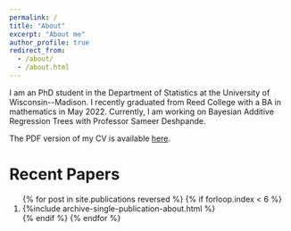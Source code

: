 ```yaml
---
permalink: /
title: "About"
excerpt: "About me"
author_profile: true
redirect_from: 
  - /about/
  - /about.html
---
```


I am an PhD student in the Department of Statistics at the University of Wisconsin--Madison. I recently graduated from Reed College with a BA in mathematics in May 2022. Currently, I am working on Bayesian Additive Regression Trees with Professor Sameer Deshpande.

The PDF version of my CV is available [here](https://paulhnguyen.github.io/files/Nguyen_2023_cv.pdf).


Recent Papers
======

<ol>{% for post in site.publications reversed %}
  {% if forloop.index < 6  %}
   <li> {%include archive-single-publication-about.html %}</li>
  {% endif %}
{% endfor %}</ol>

